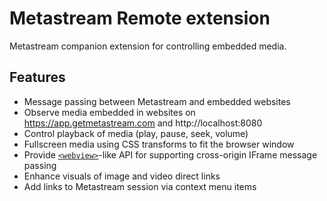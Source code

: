 # Metastream Remote extension

Metastream companion extension for controlling embedded media.

## Features

- Message passing between Metastream and embedded websites
- Observe media embedded in websites on https://app.getmetastream.com and http://localhost:8080
- Control playback of media (play, pause, seek, volume)
- Fullscreen media using CSS transforms to fit the browser window
- Provide [`<webview>`](https://electronjs.org/docs/api/webview-tag)-like API for supporting cross-origin IFrame message passing
- Enhance visuals of image and video direct links
- Add links to Metastream session via context menu items

